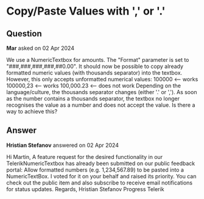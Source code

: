 # Copy/Paste Values with ',' or '.'

## Question

**Mar** asked on 02 Apr 2024

We use a NumericTextbox for amounts. The "Format" parameter is set to "###,###,###,###,##0.00". It should now be possible to copy already formatted numeric values (with thousands separator) into the textbox. However, this only accepts unformatted numerical values: 100000 <-- works 100000,23 <-- works 100,000.23 <-- does not work Depending on the language/culture, the thousands separator changes (either '.' or ','). As soon as the number contains a thousands separator, the textbox no longer recognises the value as a number and does not accept the value. Is there a way to achieve this?

## Answer

**Hristian Stefanov** answered on 02 Apr 2024

Hi Martin, A feature request for the desired functionality in our TelerikNumericTextbox has already been submitted on our public feedback portal: Allow formatted numbers (e.g. 1,234,567.89) to be pasted into a NumericTextBox. I voted for it on your behalf and raised its priority. You can check out the public item and also subscribe to receive email notifications for status updates. Regards, Hristian Stefanov Progress Telerik
